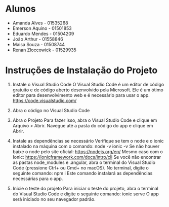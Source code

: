 # Alunos

* Amanda Alves - 01535268
* Emerson Aquino - 01501853
* Eduardo Mendes - 01504209
* João Arthur - 01558846
* Maisa Souza - 01508744
* Renan Zloccowick - 01529935

# Instruções de Instalação do Projeto

1. Instale o Visual Studio Code
    O Visual Studio Code é um editor de código gratuito e de código aberto desenvolvido pela Microsoft. Ele é um ótimo editor para desenvolvimento web e é necessário para usar o app.
    https://code.visualstudio.com/

2. Abra o código no Visual Studio Code

3. Abra o Projeto
    Para fazer isso, abra o Visual Studio Code e clique em Arquivo > Abrir. Navegue até a pasta do código do app e clique em Abrir.

4. Instale as dependências se necessário
    Verifique se tem o node e o ionic instalado na máquina com o comando:
        node -v
        ionic -v
    Se não houver baixe o node pelo site oficial:
        https://nodejs.org/en/
    Mesmo caso com o Ionic:
        https://ionicframework.com/docs/intro/cli
    Se você não encontrar as pastas node_modules e .angular, abra o terminal do Visual Studio Code (pressione Ctrl+ ou Cmd+ no macOS).
    No terminal, digite o seguinte comando:
        npm i
    Este comando instalará as dependências necessárias para o app.

5. Inicie o teste do projeto
    Para iniciar o teste do projeto, abra o terminal do Visual Studio Code e digite o seguinte comando:
        ionic serve
    O app será iniciado no seu navegador padrão.
